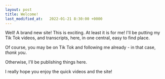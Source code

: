 ```yaml
---
layout: post
title: Welcome!
last_modified_at:   2022-01-21 8:30:00 +0000
---
```

Well! A brand new site! This is exciting. At least it is for me! I'll be putting my Tik Tok videos, and transcripts, here, in one central, easy to find place. 

Of course, you may be on Tik Tok and following me already - in that case, *thank you*.

Otherwise, I'll be publishing things here.

I really hope you enjoy the quick videos and the site!